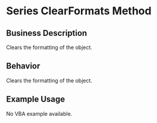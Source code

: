 # Series ClearFormats Method

## Business Description
Clears the formatting of the object.

## Behavior
Clears the formatting of the object.

## Example Usage
No VBA example available.